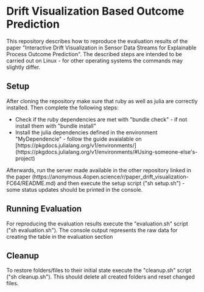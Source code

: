 # Drift Visualization Based Outcome Prediction
This repository describes how to reproduce the evaluation results of the paper "Interactive Drift Visualization in Sensor Data Streams for Explainable Process Outcome Prediction". The described steps are intended to be carried out on Linux - for other operating systems the commands may slightly differ.

## Setup
After cloning the repository make sure that ruby as well as julia are correctly installed.
Then complete the following steps:
<ul>
  <li>Check if the ruby dependencies are met with "bundle check" - if not install them with "bundle install"</li>
  <li>Install the julia dependencies defined in the environment "MyDependencie" - follow the guide avaialable on [https://pkgdocs.julialang.org/v1/environments/](https://pkgdocs.julialang.org/v1/environments/#Using-someone-else's-project) </li>
</ul>
Afterwards, run the server made available in the other repository linked in the paper (https://anonymous.4open.science/r/paper_drift_visualization-FC64/README.md) and then execute the setup script ("sh setup.sh") - some status updates should be printed in the console.

## Running Evaluation
For reproducing the evaluation results execute the "evaluation.sh" script ("sh evaluation.sh"). The console output represents the raw data for creating the table in the evaluation section

## Cleanup
To restore folders/files to their initial state execute the "cleanup.sh" script ("sh cleanup.sh"). This should delete all created folders and reset changed files.
